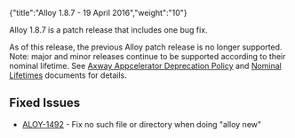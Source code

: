 {"title":"Alloy 1.8.7 - 19 April 2016","weight":"10"} 

Alloy 1.8.7 is a patch release that includes one bug fix.

As of this release, the previous Alloy patch release is no longer supported. Note: major and minor releases continue to be supported according to their nominal lifetime. See [Axway Appcelerator Deprecation Policy](/docs/appc/AMPLIFY_Appcelerator_Services_Overview/Axway_Appcelerator_Deprecation_Policy/) and [Nominal Lifetimes](/docs/appc/AMPLIFY_Appcelerator_Services_Overview/Axway_Appcelerator_Product_Lifecycle/#NominalLifetimes) documents for details.

## Fixed Issues

*   [ALOY-1492](https://jira.appcelerator.org/browse/ALOY-1492) - Fix no such file or directory when doing "alloy new"